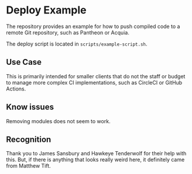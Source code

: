 # Deploy Example
The repository provides an example for how to push compiled code to a remote
Git repository, such as Pantheon or Acquia.

The deploy script is located in `scripts/example-script.sh`.

## Use Case
This is primarily intended for smaller clients that do not the staff or budget
to manage more complex CI implementations, such as CircleCI or GitHub Actions.

## Know issues
Removing modules does not seem to work.

## Recognition
Thank you to James Sansbury and Hawkeye Tenderwolf for their help with this.
But, if there is anything that looks really weird here, it definitely came from
Matthew Tift.
